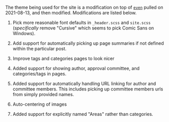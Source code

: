 The theme being used for the site is a modification on top of
[`even`](https://www.getzola.org/themes/even/) pulled
on 2021-08-13, and then modified. Modifications are listed below.

1. Pick more reasonable font defaults in `_header.scss` and
   `site.scss` (_specifically_ remove "Cursive" which seems to pick
   Comic Sans on Windows).

2. Add support for automatically picking up page summaries if not
   defined within the particular post.

3. Improve tags and categories pages to look nicer

4. Added support for showing author, approval committee, and
   categories/tags in pages.

5. Added support for automatically handling URL linking for author and
   committee members. This includes picking up committee members urls
   from simply provided names.

6. Auto-centering of images

7. Added support for explicitly named "Areas" rather than
   categories.
